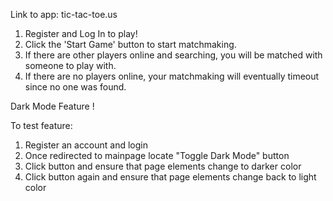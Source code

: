 Link to app: tic-tac-toe.us 

1. Register and Log In to play!
2. Click the 'Start Game' button to start matchmaking.
3. If there are other players online and searching, you will be matched with someone to play with.
4. If there are no players online, your matchmaking will eventually timeout since no one was found.


Dark Mode Feature !

To test feature:
1. Register an account and login
2. Once redirected to mainpage locate "Toggle Dark Mode" button
3. Click button and ensure that page elements change to darker color
4. Click button again and ensure that page elements change back to light color 
